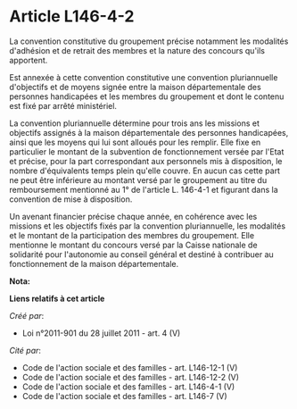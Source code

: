 # Article L146-4-2

La convention constitutive du groupement précise notamment les modalités d'adhésion et de retrait des membres et la nature
des concours qu'ils apportent. 

Est annexée à cette convention constitutive une convention pluriannuelle d'objectifs et de moyens signée entre la maison
départementale des personnes handicapées et les membres du groupement et dont le contenu est fixé par arrêté ministériel. 

La convention pluriannuelle détermine pour trois ans les missions et objectifs assignés à la maison départementale des
personnes handicapées, ainsi que les moyens qui lui sont alloués pour les remplir. Elle fixe en particulier le montant de la
subvention de fonctionnement versée par l'Etat et précise, pour la part correspondant aux personnels mis à disposition, le
nombre d'équivalents temps plein qu'elle couvre. En aucun cas cette part ne peut être inférieure au montant versé par le
groupement au titre du remboursement mentionné au 1° de l'article L. 146-4-1 et figurant dans la convention de mise à
disposition. 

Un avenant financier précise chaque année, en cohérence avec les missions et les objectifs fixés par la convention
pluriannuelle, les modalités et le montant de la participation des membres du groupement. Elle mentionne le montant du
concours versé par la Caisse nationale de solidarité pour l'autonomie au conseil général et destiné à contribuer au
fonctionnement de la maison départementale.

**Nota:**



**Liens relatifs à cet article**

_Créé par_:

  - Loi n°2011-901 du 28 juillet 2011 - art. 4 (V)

_Cité par_:

  - Code de l'action sociale et des familles - art. L146-12-1 (V)
  - Code de l'action sociale et des familles - art. L146-12-2 (V)
  - Code de l'action sociale et des familles - art. L146-4-1 (V)
  - Code de l'action sociale et des familles - art. L146-7 (V)
